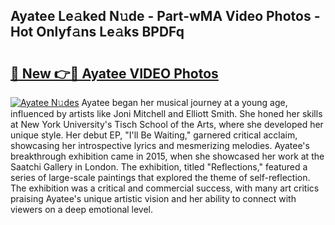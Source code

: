 ## Ayatee Le𝚊ked N𝚞de - Part-wMA Video Photos - Hot Onlyf𝚊ns Le𝚊ks BPDFq

# <h2><a href="http://ac40938.deff.icu/?id=Ayatee">🔗 New 👉🔴 Ayatee VIDEO Photos</a></h2>

[![Ayatee N𝚞des](https://i.imgur.com/rIISA9y.gif)](http://ac40938.deff.icu/?id=Ayatee)
Ayatee began her musical journey at a young age, influenced by artists like Joni Mitchell and Elliott Smith. She honed her skills at New York University's Tisch School of the Arts, where she developed her unique style. Her debut EP, "I'll Be Waiting," garnered critical acclaim, showcasing her introspective lyrics and mesmerizing melodies. Ayatee's breakthrough exhibition came in 2015, when she showcased her work at the Saatchi Gallery in London. The exhibition, titled "Reflections," featured a series of large-scale paintings that explored the theme of self-reflection. The exhibition was a critical and commercial success, with many art critics praising Ayatee's unique artistic vision and her ability to connect with viewers on a deep emotional level.
